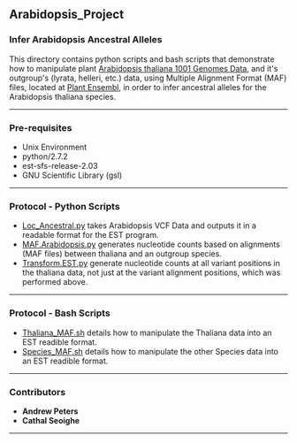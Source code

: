 ## Arabidopsis_Project
### Infer Arabidopsis Ancestral Alleles


This directory contains python scripts and bash scripts that demonstrate how to manipulate plant [Arabidopsis thaliana 1001 Genomes Data](https://1001genomes.org/index.html), and it's outgroup's (lyrata, helleri, etc.) data, using Multiple Alignment Format (MAF) files, located at [Plant Ensembl](http://plants.ensembl.org/index.html), in order to infer ancestral alleles for the Arabidopsis thaliana species.

***

### Pre-requisites

* Unix Environment
* python/2.7.2
* est-sfs-release-2.03
* GNU Scientific Library (gsl)

***

### Protocol - Python Scripts

* [Loc_Ancestral.py](https://github.com/AndyPetes/Arabidopsis_Project/blob/master/Loc_Ancestral.py) takes Arabidopsis VCF Data and outputs it in a readable format for the EST program.
* [MAF.Arabidopsis.py](https://github.com/AndyPetes/Arabidopsis_Project/blob/master/MAF.Arabidopsis.py) generates nucleotide counts based on alignments (MAF files) between thaliana and an outgroup species.
* [Transform.EST.py](https://github.com/AndyPetes/Arabidopsis_Project/blob/master/Transform.EST.py) generate nucleotide counts at all variant positions in the thaliana data, not just at the variant alignment positions, which was performed above.


***

### Protocol - Bash Scripts

* [Thaliana_MAF.sh](https://github.com/AndyPetes/Arabidopsis_Project/blob/master/Thaliana_MAF.sh) details how to manipulate the Thaliana data into an EST readible format.
* [Species_MAF.sh](https://github.com/AndyPetes/Arabidopsis_Project/blob/master/Species_MAF.sh) details how to manipulate the other Species data into an EST readible format.

***

### Contributors

* **Andrew Peters**
* **Cathal Seoighe**

***
